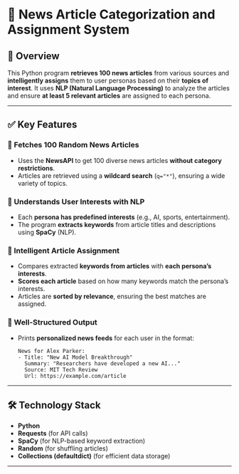 # 📌 News Article Categorization and Assignment System

## 📌 Overview
This Python program **retrieves 100 news articles** from various sources and **intelligently assigns** them to user personas based on their **topics of interest**. It uses **NLP (Natural Language Processing)** to analyze the articles and ensure **at least 5 relevant articles** are assigned to each persona.

---

## ✅ Key Features

### 🔹 Fetches 100 Random News Articles
- Uses the **NewsAPI** to get 100 diverse news articles **without category restrictions**.
- Articles are retrieved using a **wildcard search** (`q="*"`), ensuring a wide variety of topics.

### 🔹 Understands User Interests with NLP
- Each **persona has predefined interests** (e.g., AI, sports, entertainment).
- The program **extracts keywords** from article titles and descriptions using **SpaCy** (NLP).

### 🔹 Intelligent Article Assignment
- Compares extracted **keywords from articles** with **each persona’s interests**.
- **Scores each article** based on how many keywords match the persona’s interests.
- Articles are **sorted by relevance**, ensuring the best matches are assigned.



### 🔹 Well-Structured Output
- Prints **personalized news feeds** for each user in the format:
  ```
  News for Alex Parker:
  - Title: "New AI Model Breakthrough"
    Summary: "Researchers have developed a new AI..."
    Source: MIT Tech Review
    Url: https://example.com/article
  ```

---

## 🛠 Technology Stack

- **Python**
- **Requests** (for API calls)
- **SpaCy** (for NLP-based keyword extraction)
- **Random** (for shuffling articles)
- **Collections (defaultdict)** (for efficient data storage)

---






